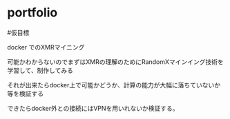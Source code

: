 # portfolio

#仮目標

docker でのXMRマイニング

可能かわからないのでまずはXMRの理解のためにRandomXマインイング技術を学習して、制作してみる

それが出来たらdocker上で可能かどうか、計算の能力が大幅に落ちていないか等を検証する

できたらdocker外との接続にはVPNを用いれないか検証する。
